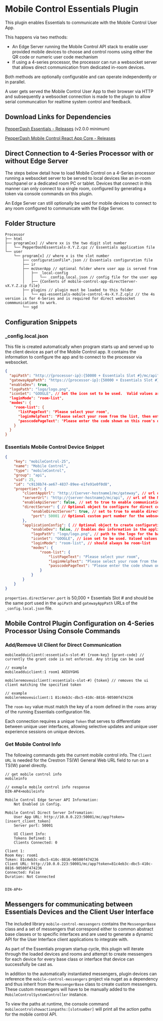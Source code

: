 # Mobile Control Essentials Plugin

This plugin enables Essentials to communicate with the Mobile Control User App.

This happens via two methods:

- An Edge Server running the Mobile Control API stack to enable user provided mobile devices to choose and control rooms using either the QR code or numeric user code mechanism
- If using a 4-series processor, the processor can run a websocket server that allows direct communication from dedicated in-room devices.

Both methods are optionally configurable and can operate independently or in parallel.

A user gets served the Mobile Control User App to their browser via HTTP and subsequently a websocket connection is made to the plugin to allow serial communcation for realtime system control and feedback.

## Download Links for Dependencies

[PepperDash Essentials - Releases](https://github.com/PepperDash/Essentials/releases) (v2.0.0 minimum)

[PepperDash Mobile Control React App Core - Releases](https://github.com/PepperDash/mobile-control-react-app-core)

## Direct Connection to 4-Series Processor with or without Edge Server

The steps below detail how to load Mobile Control on a 4-Series processor running a websocket server to be served to local devices like an in-room touchpanel or a dedicated room PC or tablet. Devices that connect in this manner can only connect to a single room, configured by generating a token via console commands on this plugin.

An Edge Server can still optionally be used for mobile devices to connect to any room configured to communicate with the Edge Server.

## Folder Structure

```plaintext
Processor
├── html
├── program[xx] // where xx is the two digit slot number
│   └── PepperDashEssentials-X.Y.Z.cpz // Essentials application file
└── user
    └── program[x] // where x is the slot number
        ├── configurationFile*.json // Essentials configuration file
        ├── ir
        ├── mcUserApp // optional folder where user app is served from
        │   ├── _local-config
        │   │   └── _config.local.json // config file for the user app
        │   ├── {Contents of mobile-control-app-directServer-vX.Y.Z.zip file}
        ├── plugins // plugin must be loaded to this folder
        │   └── epi-essentials-mobile-control-4s-X.Y.Z.cplz // the 4s version is for 4-Series and is required for direct websocket commmunications to work.
        └── sgd
```

## Configuration Snippets

### \_config.local.json

This file is created automatically when program starts up and served up to the client device as part of the Mobile Control app. It contains the information to configure the app and to connect to the processor via websocket.

```json
{
  "apiPath": "http://{processor-ip}:{50000 + Essentials Slot #}/mc/api", // This value must be set to the IP of the processor and the port configured for the websocket
  "gatewayAppPath": "https://{processor-ip}:{50000 + Essentials Slot #}/mc/gateway", // Not used in direct connection scenarios
  "enableDev": true,
  "logoPath": "logo/logo.png",
  "iconSet": "GOOGLE", // Set the icon set to be used.  Valid values are "GOOGLE", "HABANERO" or "NEO
  "loginMode": "room-list",
  "modes": {
    "room-list": {
      "listPageText": "Please select your room",
      "loginHelpText": "Please select your room from the list, then enter the code shown on the display in the room. (Configurable message)",
      "passcodePageText": "Please enter the code shown on this room's display"
    }
  }
}
```

### Essentials Mobile Control Device Snippet

```json
{
    "key": "mobileControl-25",
    "name": "Mobile Control",
    "type": "mobileControl",
    "group": "api",
    "uid": 25,
    "id": "c9138b74-ae67-4837-89ee-e1fe91e0f0d8",
    "properties": {
        "clientAppUrl": "http://{server-hostname}/mc/gateway", // url of the gateway app on an Edge Server
        "serverUrl": "http://{server-hostname}/mc/api", // url of the MC API on an Edge Server
        "enableApiServer": false, // set to true to enable communication with an Edge Server
        "directServer": { // Optional object to configure for direct communication
            "enableDirectServer": true, // set to true to enable direct communication to the plugins websocket server
            "port": 50001 // Optional custom port number for the websocket communication.  If not specified, default port will be 50000 + the program slot number
        },
        "applicationConfig": { // Optional object to create configuration for the MC Application
            "enableDev": false, // Enables dev information in the application
            "logoPath": "logo/logo.png", // path to the logo for the background in the application
            "iconSet": "GOOGLE", // icon set to be used. Valued values are "GOOGLE", "HABANERO", or "NEO"
            "loginMode": "room-list", // should always be room-list
            "modes": {
                "room-list": {
                    "listPageText": "Please select your room",
                    "loginHelpText": "Please select your room from the list, then enter the code shown on the display.",
                    "passcodePageText": "Please enter the code shown on this room's display"
                }
            }
        }
    }
}
```

`properties.directServer.port` is 50,000 + Essentials Slot # and should be the same port used in the `apiPath` and `gatewayAppPath` URLs of the `_config.local.json` file.

## Mobile Control Plugin Configuration on 4-Series Processor Using Console Commands

### Add/Remove UI Client for Direct Communication

```plaintext
mobileadduiclient(:essentials-slot-#) {room-key} {grant-code} // currently the grant code is not enforced. Any string can be used

// example
mobileadduiclient:1 room1 AOIUYGHG

mobileremoveuiclient(:essentials-slot-#) {token} // removes the ui client matching the specified token

// example
mobileremoveuiclient:1 81c4eb3c-dbc5-410c-8816-90500f474236
```

The `room-key` value must match the key of a room defined in the `rooms` array of the running Essentials configuration file.

Each connection requires a unique `Token` that serves to differentiate between unique user interfaces, allowing selective updates and unique user experience sessions on unique devices.

### Get Mobile Control Info

The following commands gets the current mobile control info. The `Client URL` is needed for the Crestron TS(W) General Web URL field to run on a TS(W) panel directly.

```plaintext
// get mobile control info
mobileinfo

// exmaple mobile control info response
DIN-AP4>mobileinfo

Mobile Control Edge Server API Information:
    Not Enabled in Config.

Mobile Control Direct Server Infromation:
    User App URL: http://10.0.0.223:50001/mc/app?token=[insert_client_token]
    Server port: 50001

    UI Client Info:
    Tokens Defined: 1
    Clients Connected: 0

Client 1:
Room Key: room1
Token: 81c4eb3c-dbc5-410c-8816-90500f474236
Client URL: http://10.0.0.223:50001/mc/app?token=81c4eb3c-dbc5-410c-8816-90500f474236
Connected: False
Duration: Not Connected


DIN-AP4>
```

## Messengers for communicating between Essentials Devices and the Client User Interface

The included library `mobile-control-messengers` contains the `MessengerBase` class and a set of messengers that correspond either to common abstract base classes or to specific interfaces and are used to generate a dynamic API for the User Interface client applications to integrate with.

As part of the Essentials program startup cycle, this plugin will iterate through the loaded devices and rooms and attempt to create messengers for each device for every base class or interface that device can successfully be cast as.

In addition to the automatically instantiated messengers, plugin devices can reference the `mobile-control-messengers` project via nuget as a dependency and thus inherit from the `MessengerBase` class to create custom messengers.  These custom messengers will have to be manually added to the `MobileControlSystemController` instance.

To view the paths at runtime, the console command `mobilecontrolshowactionpaths:[slotnumber]` will print all the action paths for the mobile control API. 


